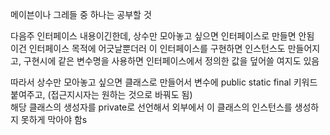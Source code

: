 
메이븐이나 그레들 중 하나는 공부할 것  

다음주 인터페이스 내용이긴한데, 상수만 모아놓고 싶으면 인터페이스로 만들면 안됨  
이건 인터페이스 목적에 어긋날뿐더러 이 인터페이스를 구현하면 인스턴스도 만들어지고, 구현시에 같은 변수명을 사용하면 인터페이스에서 정의한 값을 덮어쓸 여지도 있음  

따라서 상수만 모아놓고 싶으면 클래스로 만들어서 변수에 public static final 키워드 붙여주고, (접근지시자는 원하는 것으로 바꿔도 됨)  
해당 클래스의 생성자를 private로 선언해서 외부에서 이 클래스의 인스턴스를 생성하지 못하게 막아야 함s
